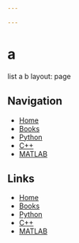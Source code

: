 ```yaml
---

---
```


# a  <!-- Corrected Header -->
list 
a 
b
layout: page

## Navigation
- [Home](../index.html)
- [Books](books/list_books.md)
- [Python](python/list_py.md)
- [C++](cpp/list_cpp.md)
- [MATLAB](MATLAB/list_MATLAB.md)

## Links 

- [Home](../index.html)
- [Books](books/list_books.md)
- [Python](python/list_py.md)
- [C++](cpp/list_cpp.md)
- [MATLAB](MATLAB/list_MATLAB.md)

